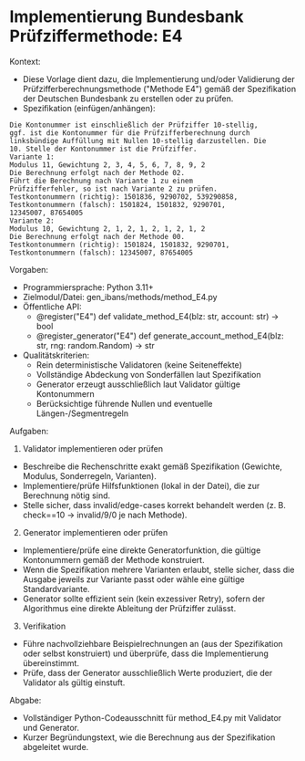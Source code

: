 # Implementierung Bundesbank Prüfziffermethode: E4

Kontext:
- Diese Vorlage dient dazu, die Implementierung und/oder Validierung der Prüfzifferberechnungsmethode ("Methode E4") gemäß der Spezifikation der Deutschen Bundesbank zu erstellen oder zu prüfen.
- Spezifikation (einfügen/anhängen):

```Text
Die Kontonummer ist einschließlich der Prüfziffer 10-stellig,
ggf. ist die Kontonummer für die Prüfzifferberechnung durch
linksbündige Auffüllung mit Nullen 10-stellig darzustellen. Die
10. Stelle der Kontonummer ist die Prüfziffer.
Variante 1:
Modulus 11, Gewichtung 2, 3, 4, 5, 6, 7, 8, 9, 2
Die Berechnung erfolgt nach der Methode 02.
Führt die Berechnung nach Variante 1 zu einem
Prüfzifferfehler, so ist nach Variante 2 zu prüfen.
Testkontonummern (richtig): 1501836, 9290702, 539290858,
Testkontonummern (falsch): 1501824, 1501832, 9290701,
12345007, 87654005
Variante 2:
Modulus 10, Gewichtung 2, 1, 2, 1, 2, 1, 2, 1, 2
Die Berechnung erfolgt nach der Methode 00.
Testkontonummern (richtig): 1501824, 1501832, 9290701,
Testkontonummern (falsch): 12345007, 87654005
```

Vorgaben:
- Programmiersprache: Python 3.11+
- Zielmodul/Datei: gen_ibans/methods/method_E4.py
- Öffentliche API:
  - @register("E4") def validate_method_E4(blz: str, account: str) -> bool
  - @register_generator("E4") def generate_account_method_E4(blz: str, rng: random.Random) -> str
- Qualitätskriterien:
  - Rein deterministische Validatoren (keine Seiteneffekte)
  - Vollständige Abdeckung von Sonderfällen laut Spezifikation
  - Generator erzeugt ausschließlich laut Validator gültige Kontonummern
  - Berücksichtige führende Nullen und eventuelle Längen-/Segmentregeln

Aufgaben:
1) Validator implementieren oder prüfen
- Beschreibe die Rechenschritte exakt gemäß Spezifikation (Gewichte, Modulus, Sonderregeln, Varianten).
- Implementiere/prüfe Hilfsfunktionen (lokal in der Datei), die zur Berechnung nötig sind.
- Stelle sicher, dass invalid/edge-cases korrekt behandelt werden (z. B. check==10 -> invalid/9/0 je nach Methode).

2) Generator implementieren oder prüfen
- Implementiere/prüfe eine direkte Generatorfunktion, die gültige Kontonummern gemäß der Methode konstruiert.
- Wenn die Spezifikation mehrere Varianten erlaubt, stelle sicher, dass die Ausgabe jeweils zur Variante passt oder wähle eine gültige Standardvariante.
- Generator sollte effizient sein (kein exzessiver Retry), sofern der Algorithmus eine direkte Ableitung der Prüfziffer zulässt.

3) Verifikation
- Führe nachvollziehbare Beispielrechnungen an (aus der Spezifikation oder selbst konstruiert) und überprüfe, dass die Implementierung übereinstimmt.
- Prüfe, dass der Generator ausschließlich Werte produziert, die der Validator als gültig einstuft.

Abgabe:
- Vollständiger Python-Codeausschnitt für method_E4.py mit Validator und Generator.
- Kurzer Begründungstext, wie die Berechnung aus der Spezifikation abgeleitet wurde.